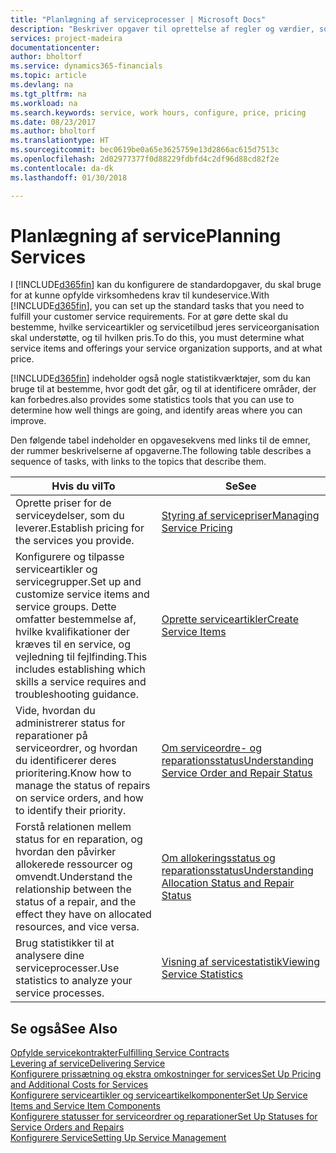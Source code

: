```yaml
---
title: "Planlægning af serviceprocesser | Microsoft Docs"
description: "Beskriver opgaver til oprettelse af regler og værdier, som du kan bruge til at definere virksomhedens servicepolitikker og -processer."
services: project-madeira
documentationcenter: 
author: bholtorf
ms.service: dynamics365-financials
ms.topic: article
ms.devlang: na
ms.tgt_pltfrm: na
ms.workload: na
ms.search.keywords: service, work hours, configure, price, pricing
ms.date: 08/23/2017
ms.author: bholtorf
ms.translationtype: HT
ms.sourcegitcommit: bec0619be0a65e3625759e13d2866ac615d7513c
ms.openlocfilehash: 2d02977377f0d88229fdbfd4c2df96d88cd82f2e
ms.contentlocale: da-dk
ms.lasthandoff: 01/30/2018

---
```

# <a name="planning-services"></a><span data-ttu-id="7e715-103">Planlægning af service</span><span class="sxs-lookup"><span data-stu-id="7e715-103">Planning Services</span></span>
<span data-ttu-id="7e715-104">I [!INCLUDE[d365fin](includes/d365fin_md.md)] kan du konfigurere de standardopgaver, du skal bruge for at kunne opfylde virksomhedens krav til kundeservice.</span><span class="sxs-lookup"><span data-stu-id="7e715-104">With [!INCLUDE[d365fin](includes/d365fin_md.md)], you can set up the standard tasks that you need to fulfill your customer service requirements.</span></span> <span data-ttu-id="7e715-105">For at gøre dette skal du bestemme, hvilke serviceartikler og servicetilbud jeres serviceorganisation skal understøtte, og til hvilken pris.</span><span class="sxs-lookup"><span data-stu-id="7e715-105">To do this, you must determine what service items and offerings your service organization supports, and at what price.</span></span>   

[!INCLUDE[d365fin](includes/d365fin_md.md)] <span data-ttu-id="7e715-106"> indeholder også nogle statistikværktøjer, som du kan bruge til at bestemme, hvor godt det går, og til at identificere områder, der kan forbedres.</span><span class="sxs-lookup"><span data-stu-id="7e715-106">also provides some statistics tools that you can use to determine how well things are going, and identify areas where you can improve.</span></span>
  
<span data-ttu-id="7e715-107">Den følgende tabel indeholder en opgavesekvens med links til de emner, der rummer beskrivelserne af opgaverne.</span><span class="sxs-lookup"><span data-stu-id="7e715-107">The following table describes a sequence of tasks, with links to the topics that describe them.</span></span>   
  
|<span data-ttu-id="7e715-108">**Hvis du vil**</span><span class="sxs-lookup"><span data-stu-id="7e715-108">**To**</span></span>|<span data-ttu-id="7e715-109">**Se**</span><span class="sxs-lookup"><span data-stu-id="7e715-109">**See**</span></span>|  
|------------|-------------|  
|<span data-ttu-id="7e715-110">Oprette priser for de serviceydelser, som du leverer.</span><span class="sxs-lookup"><span data-stu-id="7e715-110">Establish pricing for the services you provide.</span></span>|[<span data-ttu-id="7e715-111">Styring af servicepriser</span><span class="sxs-lookup"><span data-stu-id="7e715-111">Managing Service Pricing</span></span>](service-service-price-management.md)|
|<span data-ttu-id="7e715-112">Konfigurere og tilpasse serviceartikler og servicegrupper.</span><span class="sxs-lookup"><span data-stu-id="7e715-112">Set up and customize service items and service groups.</span></span> <span data-ttu-id="7e715-113">Dette omfatter bestemmelse af, hvilke kvalifikationer der kræves til en service, og vejledning til fejlfinding.</span><span class="sxs-lookup"><span data-stu-id="7e715-113">This includes establishing which skills a service requires and troubleshooting guidance.</span></span>| [<span data-ttu-id="7e715-114">Oprette serviceartikler</span><span class="sxs-lookup"><span data-stu-id="7e715-114">Create Service Items</span></span>](service-how-to-create-service-items.md)|  
|<span data-ttu-id="7e715-115">Vide, hvordan du administrerer status for reparationer på serviceordrer, og hvordan du identificerer deres prioritering.</span><span class="sxs-lookup"><span data-stu-id="7e715-115">Know how to manage the status of repairs on service orders, and how to identify their priority.</span></span>|[<span data-ttu-id="7e715-116">Om serviceordre- og reparationsstatus</span><span class="sxs-lookup"><span data-stu-id="7e715-116">Understanding Service Order and Repair Status</span></span>](service-service-order-status-and-repair-status.md)|  
|<span data-ttu-id="7e715-117">Forstå relationen mellem status for en reparation, og hvordan den påvirker allokerede ressourcer og omvendt.</span><span class="sxs-lookup"><span data-stu-id="7e715-117">Understand the relationship between the status of a repair, and the effect they have on allocated resources, and vice versa.</span></span>|[<span data-ttu-id="7e715-118">Om allokeringsstatus og reparationsstatus</span><span class="sxs-lookup"><span data-stu-id="7e715-118">Understanding Allocation Status and Repair Status</span></span>](service-allocation-status-and-repair-status.md)|  
|<span data-ttu-id="7e715-119">Brug statistikker til at analysere dine serviceprocesser.</span><span class="sxs-lookup"><span data-stu-id="7e715-119">Use statistics to analyze your service processes.</span></span> | [<span data-ttu-id="7e715-120">Visning af servicestatistik</span><span class="sxs-lookup"><span data-stu-id="7e715-120">Viewing Service Statistics</span></span>](service-service-statistics.md) |

## <a name="see-also"></a><span data-ttu-id="7e715-121">Se også</span><span class="sxs-lookup"><span data-stu-id="7e715-121">See Also</span></span>
[<span data-ttu-id="7e715-122">Opfylde servicekontrakter</span><span class="sxs-lookup"><span data-stu-id="7e715-122">Fulfilling Service Contracts</span></span>](service-fulfill-service-contracts.md)  
[<span data-ttu-id="7e715-123">Levering af service</span><span class="sxs-lookup"><span data-stu-id="7e715-123">Delivering Service</span></span>](service-deliver-service.md)  
[<span data-ttu-id="7e715-124">Konfigurere prissætning og ekstra omkostninger for services</span><span class="sxs-lookup"><span data-stu-id="7e715-124">Set Up Pricing and Additional Costs for Services</span></span>](service-how-setup-service-costs-pricing.md)  
[<span data-ttu-id="7e715-125">Konfigurere serviceartikler og serviceartikelkomponenter</span><span class="sxs-lookup"><span data-stu-id="7e715-125">Set Up Service Items and Service Item Components</span></span>](service-how-setup-service-items.md)  
[<span data-ttu-id="7e715-126">Konfigurere statusser for serviceordrer og reparationer</span><span class="sxs-lookup"><span data-stu-id="7e715-126">Set Up Statuses for Service Orders and Repairs</span></span>](service-order-repair-status.md)  
[<span data-ttu-id="7e715-127">Konfigurere Service</span><span class="sxs-lookup"><span data-stu-id="7e715-127">Setting Up Service Management</span></span>](service-setup-service.md)  

